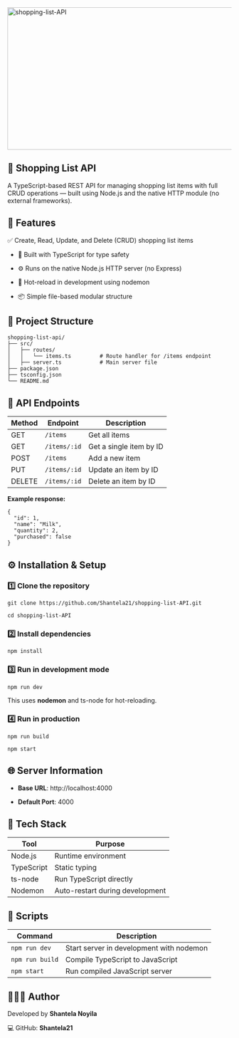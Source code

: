 <img src="https://socialify.git.ci/Shantela21/shopping-list-API/image?language=1&owner=1&name=1&stargazers=1&theme=Light" alt="shopping-list-API" width="640" height="320" />

## 🛒 Shopping List API

  A TypeScript-based REST API for managing shopping list items with full CRUD operations — built using Node.js and the native HTTP module (no external frameworks).

## 🚀 Features

✅ Create, Read, Update, and Delete (CRUD) shopping list items

* 🧠 Built with TypeScript  for type safety

* ⚙️ Runs on the native Node.js HTTP server (no Express)

* 🔁 Hot-reload in development using nodemon

* 📦 Simple file-based modular structure

## 📁 Project Structure
```
shopping-list-api/
├── src/
│   ├── routes/
│   │   └── items.ts         # Route handler for /items endpoint
│   ├── server.ts            # Main server file
├── package.json
├── tsconfig.json
└── README.md
``` 

## 🧩 API Endpoints
| Method | Endpoint     | Description             |
| ------ | ------------ | ----------------------- |
| GET    | `/items`     | Get all items           |
| GET    | `/items/:id` | Get a single item by ID |
| POST   | `/items`     | Add a new item          |
| PUT    | `/items/:id` | Update an item by ID    |
| DELETE | `/items/:id` | Delete an item by ID    |

**Example response:**
```
{
  "id": 1,
  "name": "Milk",
  "quantity": 2,
  "purchased": false
}
```

## ⚙️ Installation & Setup
### 1️⃣ Clone the repository
```
git clone https://github.com/Shantela21/shopping-list-API.git
```
```
cd shopping-list-API
``` 

### 2️⃣ Install dependencies
```
npm install
```
### 3️⃣ Run in development mode
```
npm run dev
```


This uses **nodemon** and ts-node for hot-reloading.

### 4️⃣ Run in production
```
npm run build
```

```
npm start
```

## 🌐 Server Information

* **Base URL**: http://localhost:4000

* **Default Port**: 4000

## 🧠 Tech Stack
| Tool       | Purpose                         |
| ---------- | ------------------------------- |
| Node.js    | Runtime environment             |
| TypeScript | Static typing                   |
| ts-node    | Run TypeScript directly         |
| Nodemon    | Auto-restart during development |

## 🧰 Scripts
| Command         | Description                              |
| --------------- | ---------------------------------------- |
| `npm run dev`   | Start server in development with nodemon |
| `npm run build` | Compile TypeScript to JavaScript         |
| `npm start`     | Run compiled JavaScript server           |

## 👩🏽‍💻 Author

Developed by **Shantela Noyila**

💻 GitHub: **Shantela21**